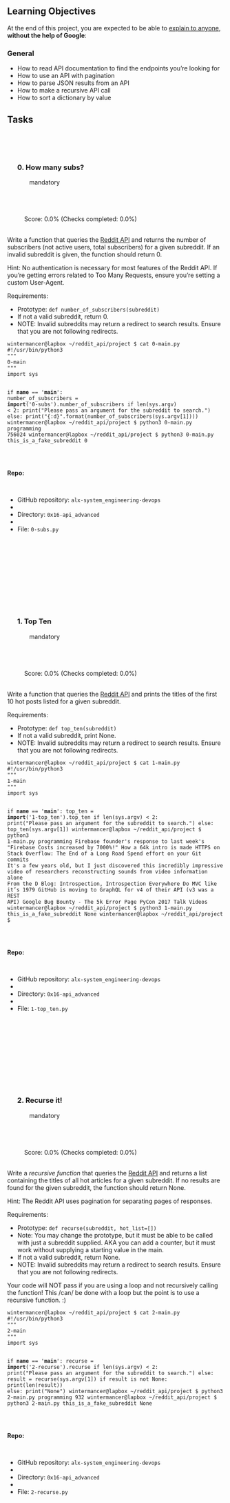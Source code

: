 <h2>Learning Objectives</h2>
<p>At the end of this project, you are expected to be able to <a href="https://intranet.alxswe.com/rltoken/uDfkZ_HQ_YnelvPnhnBOnw" title="explain to anyone" target="_blank">explain to anyone</a>, <strong>without the help of Google</strong>:</p>
<h3>General</h3>
<ul>
    <li>How to read API documentation to find the endpoints you&rsquo;re looking for</li>
    <li>How to use an API with pagination</li>
    <li>How to parse JSON results from an API</li>
    <li>How to make a recursive API call</li>
    <li>How to sort a dictionary by value</li>
</ul>
<h2>Tasks</h2>
<p>&nbsp; &nbsp;</p>
<div>
    <div>&nbsp; &nbsp;<div>
            <h3>&nbsp; &nbsp; &nbsp; 0. How many subs? &nbsp; &nbsp;</h3>&nbsp; &nbsp;&nbsp; &nbsp; &nbsp; &nbsp; &nbsp; mandatory &nbsp; &nbsp; &nbsp; &nbsp; &nbsp;
        </div>&nbsp;<div>&nbsp; &nbsp; &nbsp; &nbsp; &nbsp; &nbsp; &nbsp;<div>
                <div>
                    <div>&nbsp; &nbsp; &nbsp; &nbsp; &nbsp;&nbsp;</div>
                </div>&nbsp; &nbsp; &nbsp; &nbsp;&nbsp;<div>&nbsp; &nbsp; &nbsp; &nbsp; &nbsp; Score: 0.0% (Checks completed: 0.0%) &nbsp; &nbsp; &nbsp; &nbsp;</div>
            </div>&nbsp; &nbsp; &nbsp; &nbsp;<p>Write a function that queries the <a href="https://intranet.alxswe.com/rltoken/b-4nD6hwEeNYTwYl5yWNwA" title="Reddit API" target="_blank">Reddit API</a> and returns the number of subscribers (not active users, total subscribers) for a given subreddit. If an invalid subreddit is given, the function should return 0.</p>
            <p>Hint: No authentication is necessary for most features of the Reddit API. If you&rsquo;re getting errors related to Too Many Requests, ensure you&rsquo;re setting a custom User-Agent.</p>
            <p>Requirements:</p>
            <ul>
                <li>Prototype: <code>def number_of_subscribers(subreddit)</code></li>
                <li>If not a valid subreddit, return 0.</li>
                <li>NOTE: Invalid subreddits may return a redirect to search results. Ensure that you are not following redirects.</li>
            </ul>
            <pre><code>wintermancer@lapbox ~/reddit_api/project $ cat 0-main.py
#!/usr/bin/python3
&quot;&quot;&quot;
0-main
&quot;&quot;&quot;
import sys

if __name__ == &apos;__main__&apos;:
    number_of_subscribers = __import__(&apos;0-subs&apos;).number_of_subscribers
    if len(sys.argv) &lt; 2:
        print(&quot;Please pass an argument for the subreddit to search.&quot;)
    else:
        print(&quot;{:d}&quot;.format(number_of_subscribers(sys.argv[1])))
wintermancer@lapbox ~/reddit_api/project $ python3 0-main.py programming
756024
wintermancer@lapbox ~/reddit_api/project $ python3 0-main.py this_is_a_fake_subreddit
0
</code></pre>
        </div>&nbsp;<div>
            <div>
                <p><strong>Repo:</strong></p>&nbsp; &nbsp; &nbsp; &nbsp;&nbsp;<ul>
                    <li>GitHub repository: <code>alx-system_engineering-devops</code></li>
                    <li>&nbsp; &nbsp; &nbsp; &nbsp; &nbsp; &nbsp;&nbsp;</li>
                    <li>Directory: <code>0x16-api_advanced</code></li>
                    <li>&nbsp; &nbsp; &nbsp; &nbsp; &nbsp; &nbsp;&nbsp;</li>
                    <li>File: <code>0-subs.py</code></li>
                </ul>
            </div>
        </div>&nbsp; &nbsp;<div>
            <div>&nbsp; &nbsp; &nbsp; &nbsp;&nbsp;</div>
        </div>
    </div>
</div>
<p>&nbsp; &nbsp; &nbsp; &nbsp; &nbsp; &nbsp; &nbsp; &nbsp; &nbsp; &nbsp; &nbsp;</p>
<div>
    <div>
        <div>
            <div>
                <div>&nbsp; &nbsp; &nbsp; &nbsp;&nbsp;</div>
            </div>
        </div>
    </div>
</div>
<p>&nbsp; &nbsp;&nbsp;</p>
<div>
    <div>&nbsp; &nbsp;<div>
            <h3>&nbsp; &nbsp; &nbsp; 1. Top Ten &nbsp; &nbsp;</h3>&nbsp; &nbsp;&nbsp; &nbsp; &nbsp; &nbsp; &nbsp; mandatory &nbsp; &nbsp; &nbsp; &nbsp; &nbsp;
        </div>&nbsp;<div>&nbsp; &nbsp; &nbsp; &nbsp; &nbsp; &nbsp; &nbsp;<div>
                <div>
                    <div>&nbsp; &nbsp; &nbsp; &nbsp; &nbsp;&nbsp;</div>
                </div>&nbsp; &nbsp; &nbsp; &nbsp;&nbsp;<div>&nbsp; &nbsp; &nbsp; &nbsp; &nbsp; Score: 0.0% (Checks completed: 0.0%) &nbsp; &nbsp; &nbsp; &nbsp;</div>
            </div>&nbsp; &nbsp; &nbsp; &nbsp;<p>Write a function that queries the <a href="https://intranet.alxswe.com/rltoken/b-4nD6hwEeNYTwYl5yWNwA" title="Reddit API" target="_blank">Reddit API</a> and prints the titles of the first 10 hot posts listed for a given subreddit.</p>
            <p>Requirements:</p>
            <ul>
                <li>Prototype: <code>def top_ten(subreddit)</code></li>
                <li>If not a valid subreddit, print None.</li>
                <li>NOTE: Invalid subreddits may return a redirect to search results. Ensure that you are not following redirects.</li>
            </ul>
            <pre><code>wintermancer@lapbox ~/reddit_api/project $ cat 1-main.py
#!/usr/bin/python3
&quot;&quot;&quot;
1-main
&quot;&quot;&quot;
import sys

if __name__ == &apos;__main__&apos;:
    top_ten = __import__(&apos;1-top_ten&apos;).top_ten
    if len(sys.argv) &lt; 2:
        print(&quot;Please pass an argument for the subreddit to search.&quot;)
    else:
        top_ten(sys.argv[1])
wintermancer@lapbox ~/reddit_api/project $ python3 1-main.py programming
Firebase founder&apos;s response to last week&apos;s &quot;Firebase Costs increased by 7000%!&quot;
How a 64k intro is made
HTTPS on Stack Overflow: The End of a Long Road
Spend effort on your Git commits
It&apos;s a few years old, but I just discovered this incredibly impressive video of researchers reconstructing sounds from video information alone
From the D Blog: Introspection, Introspection Everywhere
Do MVC like it&rsquo;s 1979
GitHub is moving to GraphQL for v4 of their API (v3 was a REST API)
Google Bug Bounty - The 5k Error Page
PyCon 2017 Talk Videos
wintermancer@lapbox ~/reddit_api/project $ python3 1-main.py this_is_a_fake_subreddit
None
wintermancer@lapbox ~/reddit_api/project $ 
</code></pre>
        </div>&nbsp;<div>
            <div>
                <p><strong>Repo:</strong></p>&nbsp; &nbsp; &nbsp; &nbsp;&nbsp;<ul>
                    <li>GitHub repository: <code>alx-system_engineering-devops</code></li>
                    <li>&nbsp; &nbsp; &nbsp; &nbsp; &nbsp; &nbsp;&nbsp;</li>
                    <li>Directory: <code>0x16-api_advanced</code></li>
                    <li>&nbsp; &nbsp; &nbsp; &nbsp; &nbsp; &nbsp;&nbsp;</li>
                    <li>File: <code>1-top_ten.py</code></li>
                </ul>
            </div>
        </div>&nbsp; &nbsp;<div>
            <div>&nbsp; &nbsp; &nbsp; &nbsp;&nbsp;</div>
        </div>
    </div>
</div>
<p>&nbsp; &nbsp; &nbsp; &nbsp; &nbsp; &nbsp; &nbsp; &nbsp; &nbsp; &nbsp; &nbsp;</p>
<div>
    <div>
        <div>
            <div>
                <div>&nbsp; &nbsp; &nbsp; &nbsp;&nbsp;</div>
            </div>
        </div>
    </div>
</div>
<p>&nbsp; &nbsp;&nbsp;</p>
<div>
    <div>&nbsp; &nbsp;<div>
            <h3>&nbsp; &nbsp; &nbsp; 2. Recurse it! &nbsp; &nbsp;</h3>&nbsp; &nbsp;&nbsp; &nbsp; &nbsp; &nbsp; &nbsp; mandatory &nbsp; &nbsp; &nbsp; &nbsp; &nbsp;
        </div>&nbsp;<div>&nbsp; &nbsp; &nbsp; &nbsp; &nbsp; &nbsp; &nbsp;<div>
                <div>
                    <div>&nbsp; &nbsp; &nbsp; &nbsp; &nbsp;&nbsp;</div>
                </div>&nbsp; &nbsp; &nbsp; &nbsp;&nbsp;<div>&nbsp; &nbsp; &nbsp; &nbsp; &nbsp; Score: 0.0% (Checks completed: 0.0%) &nbsp; &nbsp; &nbsp; &nbsp;</div>
            </div>&nbsp; &nbsp; &nbsp; &nbsp;<p>Write a <em>recursive function</em> that queries the <a href="https://intranet.alxswe.com/rltoken/b-4nD6hwEeNYTwYl5yWNwA" title="Reddit API" target="_blank">Reddit API</a> and returns a list containing the titles of all hot articles for a given subreddit. If no results are found for the given subreddit, the function should return None.</p>
            <p>Hint: The Reddit API uses pagination for separating pages of responses.</p>
            <p>Requirements:</p>
            <ul>
                <li>Prototype: <code>def recurse(subreddit, hot_list=[])</code></li>
                <li>Note: You may change the prototype, but it must be able to be called with just a subreddit supplied. AKA you can add a counter, but it must work without supplying a starting value in the main.</li>
                <li>If not a valid subreddit, return None.</li>
                <li>NOTE: Invalid subreddits may return a redirect to search results. Ensure that you are not following redirects.</li>
            </ul>
            <p>Your code will NOT pass if you are using a loop and not recursively calling the function! This /can/ be done with a loop but the point is to use a recursive function. :)</p>
            <pre><code>wintermancer@lapbox ~/reddit_api/project $ cat 2-main.py
#!/usr/bin/python3
&quot;&quot;&quot;
2-main
&quot;&quot;&quot;
import sys

if __name__ == &apos;__main__&apos;:
    recurse = __import__(&apos;2-recurse&apos;).recurse
    if len(sys.argv) &lt; 2:
        print(&quot;Please pass an argument for the subreddit to search.&quot;)
    else:
        result = recurse(sys.argv[1])
        if result is not None:
            print(len(result))
        else:
            print(&quot;None&quot;)
wintermancer@lapbox ~/reddit_api/project $ python3 2-main.py programming
932
wintermancer@lapbox ~/reddit_api/project $ python3 2-main.py this_is_a_fake_subreddit
None
</code></pre>
        </div>&nbsp;<div>
            <div>
                <p><strong>Repo:</strong></p>&nbsp; &nbsp; &nbsp; &nbsp;&nbsp;<ul>
                    <li>GitHub repository: <code>alx-system_engineering-devops</code></li>
                    <li>&nbsp; &nbsp; &nbsp; &nbsp; &nbsp; &nbsp;&nbsp;</li>
                    <li>Directory: <code>0x16-api_advanced</code></li>
                    <li>&nbsp; &nbsp; &nbsp; &nbsp; &nbsp; &nbsp;&nbsp;</li>
                    <li>File: <code>2-recurse.py</code></li>
                </ul>
            </div>
        </div>&nbsp; &nbsp;<div>
            <div>&nbsp; &nbsp; &nbsp; &nbsp;&nbsp;</div>
        </div>
    </div>
</div>
<p>&nbsp; &nbsp; &nbsp; &nbsp; &nbsp; &nbsp; &nbsp; &nbsp; &nbsp; &nbsp; &nbsp;</p>
<div>
    <div>
        <div>
            <div>
                <div>&nbsp; &nbsp; &nbsp; &nbsp;&nbsp;</div>
            </div>
        </div>
    </div>
</div>
<p>&nbsp; &nbsp;</p>
<p>&nbsp; &nbsp; &nbsp;&nbsp;</p>
<form method="post" action="/projects/314/unlock_optionals"><br></form>
<article>
    <div>
        <div>
            <div>
                <div>
                    <form method="post" action="/projects/314/unlock_optionals"><br></form>&nbsp; &nbsp;&nbsp;<p><br></p>
                </div>
            </div>
        </div>
    </div>
</article>
<p>&nbsp; &nbsp; &nbsp;</p>
<div><br></div>